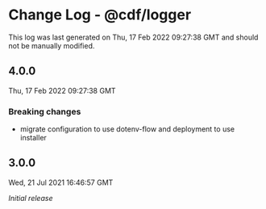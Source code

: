 # Change Log - @cdf/logger

This log was last generated on Thu, 17 Feb 2022 09:27:38 GMT and should not be manually modified.

## 4.0.0
Thu, 17 Feb 2022 09:27:38 GMT

### Breaking changes

- migrate configuration to use dotenv-flow and deployment to use installer

## 3.0.0
Wed, 21 Jul 2021 16:46:57 GMT

_Initial release_

